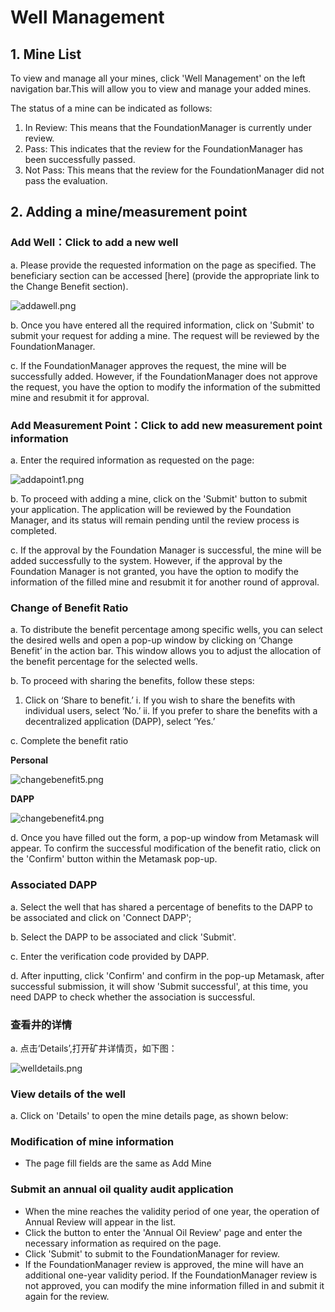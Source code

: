 # Well Management

## 1. Mine List

To view and manage all your mines, click 'Well Management' on the left navigation bar.This will allow you to view and manage your added mines.

The status of a mine can be indicated as follows:

1. In Review: This means that the FoundationManager is currently under review.
2. Pass: This indicates that the review for the FoundationManager has been successfully passed.
3. Not Pass: This means that the review for the FoundationManager did not pass the evaluation.

## 2. Adding a mine/measurement point

### Add Well：Click to add a new well

a. Please provide the requested information on the page as specified. The beneficiary section can be accessed [here] (provide the appropriate link to the Change Benefit section).

![addawell.png](/img/docs/addawell.png)

b. Once you have entered all the required information, click on 'Submit' to submit your request for adding a mine. The request will be reviewed by the FoundationManager.

c. If the FoundationManager approves the request, the mine will be successfully added. However, if the FoundationManager does not approve the request, you have the option to modify the information of the submitted mine and resubmit it for approval.

### Add Measurement Point：Click to add new measurement point information

a. Enter the required information as requested on the page:

![addapoint1.png](/img/docs/addapoint1.png)

b. To proceed with adding a mine, click on the 'Submit' button to submit your application. The application will be reviewed by the Foundation Manager, and its status will remain pending until the review process is completed.

c. If the approval by the Foundation Manager is successful, the mine will be added successfully to the system. However, if the approval by the Foundation Manager is not granted, you have the option to modify the information of the filled mine and resubmit it for another round of approval.

### Change of Benefit Ratio

a. To distribute the benefit percentage among specific wells, you can select the desired wells and open a pop-up window by clicking on ‘Change Benefit’ in the action bar. This window allows you to adjust the allocation of the benefit percentage for the selected wells.

b. To proceed with sharing the benefits, follow these steps:

1. Click on ‘Share to benefit.’
   i. If you wish to share the benefits with individual users, select ‘No.’
   ii. If you prefer to share the benefits with a decentralized application (DAPP), select ‘Yes.’

c. Complete the benefit ratio

**Personal**

![changebenefit5.png](/img/docs/changebenefit5.png)

**DAPP**

![changebenefit4.png](/img/docs/changebenefit4.png)

d. Once you have filled out the form, a pop-up window from Metamask will appear. To confirm the successful modification of the benefit ratio, click on the 'Confirm' button within the Metamask pop-up.

### Associated DAPP

a. Select the well that has shared a percentage of benefits to the DAPP to be associated and click on 'Connect DAPP';

b. Select the DAPP to be associated and click 'Submit'.

c. Enter the verification code provided by DAPP.

d. After inputting, click 'Confirm' and confirm in the pop-up Metamask, after successful submission, it will show 'Submit successful', at this time, you need DAPP to check whether the association is successful.

### 查看井的详情

a. 点击‘Details’,打开矿井详情页，如下图：

![welldetails.png](/img/docs/welldetails.png)

### View details of the well

a. Click on 'Details' to open the mine details page, as shown below:

### Modification of mine information

- The page fill fields are the same as Add Mine

### Submit an annual oil quality audit application

- When the mine reaches the validity period of one year, the operation of Annual Review will appear in the list.
- Click the button to enter the 'Annual Oil Review' page and enter the necessary information as required on the page.
- Click 'Submit' to submit to the FoundationManager for review.
- If the FoundationManager review is approved, the mine will have an additional one-year validity period. If the FoundationManager review is not approved, you can modify the mine information filled in and submit it again for the review.
